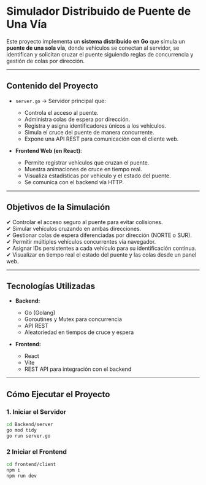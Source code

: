 # Simulador Distribuido de Puente de Una Vía

Este proyecto implementa un **sistema distribuido en Go** que simula un **puente de una sola vía**, donde vehículos se conectan al servidor, se identifican y solicitan cruzar el puente siguiendo reglas de concurrencia y gestión de colas por dirección.

---

## Contenido del Proyecto

- `server.go` → Servidor principal que:
  - Controla el acceso al puente.
  - Administra colas de espera por dirección.
  - Registra y asigna identificadores únicos a los vehículos.
  - Simula el cruce del puente de manera concurrente.
  - Expone una API REST para comunicación con el cliente web.

- **Frontend Web (en React)**:
  - Permite registrar vehículos que cruzan el puente.
  - Muestra animaciones de cruce en tiempo real.
  - Visualiza estadísticas por vehículo y el estado del puente.
  - Se comunica con el backend vía HTTP.

---

## Objetivos de la Simulación

✔ Controlar el acceso seguro al puente para evitar colisiones.  
✔ Simular vehículos cruzando en ambas direcciones.  
✔ Gestionar colas de espera diferenciadas por dirección (NORTE o SUR).  
✔ Permitir múltiples vehículos concurrentes vía navegador.  
✔ Asignar IDs persistentes a cada vehículo para su identificación continua.  
✔ Visualizar en tiempo real el estado del puente y las colas desde un panel web.

---

## Tecnologías Utilizadas

- **Backend:**
  - Go (Golang)
  - Goroutines y Mutex para concurrencia
  - API REST
  - Aleatoriedad en tiempos de cruce y espera

- **Frontend:**
  - React
  - Vite
  - REST API para integración con el backend

---

## Cómo Ejecutar el Proyecto

### 1. Iniciar el Servidor

```bash
cd Backend/server
go mod tidy
go run server.go
```
### 2 Iniciar el Frontend

```bash
cd frontend/client
npm i
npm run dev
```